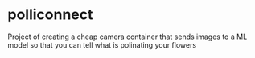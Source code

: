 # polliconnect

Project of creating a cheap camera container that sends images to a ML model so that you can tell what is polinating your flowers
